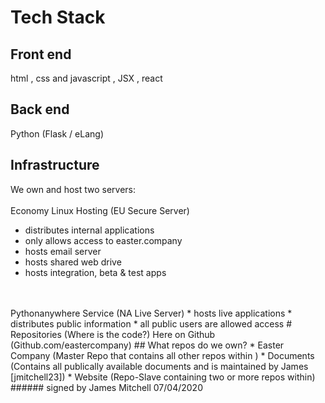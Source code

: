 # Tech Stack
## Front end
html , css and javascript , JSX , react 
## Back end 
Python (Flask / eLang)
## Infrastructure
We own and host two servers:
<br/>
<br/>
Economy Linux Hosting (EU Secure Server)
* distributes internal applications
* only allows access to easter.company
* hosts email server
* hosts shared web drive
* hosts integration, beta & test apps
<br/>
<br/>
Pythonanywhere Service (NA Live Server)
* hosts live applications
* distributes public information
* all public users are allowed access
# Repositories (Where is the code?)
Here on Github (Github.com/eastercompany)
## What repos do we own?
* Easter Company 
   (Master Repo that contains all other repos within )
* Documents 
   (Contains all publically available documents and is maintained by James [jmitchell23])
* Website
   (Repo-Slave containing two or more repos within)
###### signed by James Mitchell 07/04/2020

   
